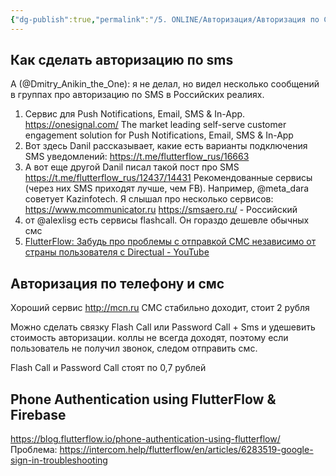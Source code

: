 ```yaml
---
{"dg-publish":true,"permalink":"/5. ONLINE/Авторизация/Авторизация по СМС, телефону/","created":"2024-11-22T09:46:52.154-03:00","updated":"2024-11-22T10:09:21.566-03:00"}
---
```


## Как сделать авторизацию по sms

A (@Dmitry_Anikin_the_One): я не делал, но видел несколько сообщений в группах про авторизацию по SMS в Российских реалиях.
1) Сервис для Push Notifications, Email, SMS & In-App.
https://onesignal.com/
The market leading self-serve customer engagement solution for Push Notifications, Email, SMS & In-App
2) Вот здесь Danil рассказывает, какие есть варианты подключения SMS уведомлений:
https://t.me/flutterflow_rus/16663
3) А вот еще другой Danil писал такой пост про SMS
https://t.me/flutterflow_rus/12437/14431
Рекомендованные сервисы (через них SMS приходят лучше, чем FB). Например, @meta_dara советует Kazinfotech.
Я слышал про несколько сервисов:
https://www.mcommunicator.ru
https://smsaero.ru/ - Российский
4)  от @alexlisg есть сервисы flashcall. Он гораздо дешевле обычных смс
5)  [FlutterFlow: Забудь про проблемы с отправкой СМС независимо от страны пользователя с Directual - YouTube](https://youtu.be/JoH1Gxf0Jec?si=3UazbruN9or8jYc1)
## Авторизация по телефону и смс
Хороший сервис http://mcn.ru
СМС стабильно доходит, стоит 2 рубля

Можно сделать связку Flash Call или Password Call + Sms и удешевить стоимость авторизации.
коллы не всегда доходят, поэтому если пользователь не получил звонок, следом отправить смс. 

Flash Call и Password Call стоят по 0,7 рублей

## Phone Authentication using FlutterFlow & Firebase
https://blog.flutterflow.io/phone-authentication-using-flutterflow/
Проблема: https://intercom.help/flutterflow/en/articles/6283519-google-sign-in-troubleshooting
